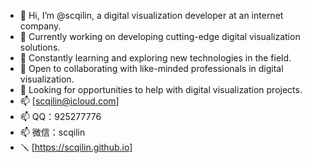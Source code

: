 <!--
**scqilin/scqilin** is a ✨ _special_ ✨ repository because its `README.md` (this file) appears on your GitHub profile.
-->
- 👋 Hi, I’m @scqilin, a digital visualization developer at an internet company.
- 🔭 Currently working on developing cutting-edge digital visualization solutions.
- 🌱 Constantly learning and exploring new technologies in the field.
- 👯 Open to collaborating with like-minded professionals in digital visualization.
- 🤔 Looking for opportunities to help with digital visualization projects.
- 📫 [scqilin@icloud.com]
- 📫 QQ：925277776
- 📫 微信：scqilin
- 🪛 [https://scqilin.github.io]
